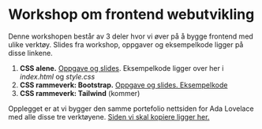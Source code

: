 # Workshop om frontend webutvikling

Denne workshopen består av 3 deler hvor vi øver på å bygge frontend med ulike verktøy. Slides fra workshop, oppgaver og eksempelkode ligger på disse linkene. 
1. **CSS alene.** [Oppgave og slides](https://github.com/Madelelo/about-ada/blob/main/Frontend%20webutvikling%20del%201%20-%20CSS.pdf). Eksempelkode ligger over her i *index.html* og *style.css*
2. **CSS rammeverk: Bootstrap.** [Oppgave og slides. ](https://github.com/Madelelo/about-ada/blob/bootstrap-version/Frontend%20webutvikling%20del%202%20-%20Bootstrap.pdf)[Eksempelkode](https://github.com/Madelelo/about-ada/tree/bootstrap-version)
3. **CSS rammeverk: Tailwind** (kommer)


Opplegget er at vi bygger den samme portefolio nettsiden for Ada Lovelace med alle disse tre verktøyene. [Siden vi skal kopiere ligger her.](https://about-ada-madelelo.vercel.app/)

